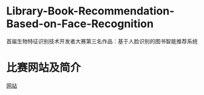 # Library-Book-Recommendation-Based-on-Face-Recognition
首届生物特征识别技术开发者大赛第三名作品：基于人脸识别的图书智能推荐系统 
# 比赛网站及简介
[网站](https://www.kesci.com/home/competition/5b0cf4c8a8b1fd09d0ba99a8/content)
